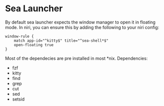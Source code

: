 # Sea Launcher

By default sea launcher expects the window manager to open it in floating mode.
In niri, you can ensure this by adding the following to your niri config:

```kdl
window-rule {
    match app-id="^kitty$" title="^sea-shell*$"
    open-floating true
}

```

Most of the dependecies are pre installed in most \*nix.
Dependencies:

- fzf
- kitty
- find
- grep
- cut
- sed
- setsid
